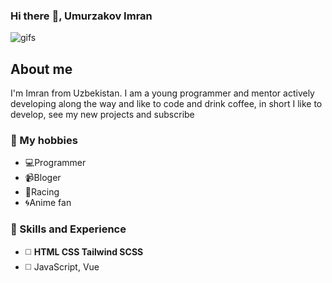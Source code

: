 ### Hi there :wave:, Umurzakov Imran

![gifs](https://media.giphy.com/media/tliXLSkzfq2C4/giphy.gif)


## About me

I'm Imran from Uzbekistan. I am a young programmer and mentor actively developing along the way and like to code and drink coffee, in short I like to develop, see my new projects and subscribe

### :crystal_ball: My hobbies

* :computer:Programmer
* :video_camera:Bloger 
* :crossed_flags:Racing
* :cyclone:Anime fan  

### :dart: Skills and Experience
- :white_medium_square: **HTML CSS Tailwind SCSS**
- :white_medium_square: JavaScript, Vue

